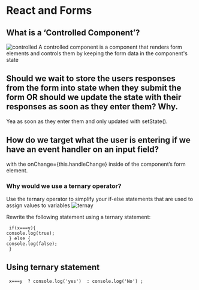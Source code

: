 # React and Forms

## What is a ‘Controlled Component’?
![controlled](https://pbs.twimg.com/media/EKzwxZ4WkAAwjlw.jpg)
A controlled component is a component that renders form elements and controls them by keeping the form data in the component's state

## Should we wait to store the users responses from the form into state when they submit the form OR should we update the state with their responses as soon as they enter them? Why. 
Yea  as soon as they enter them and only updated with setState().


## How do we target what the user is entering if we have an event handler on an input field?
with the onChange={this.handleChange} inside of the component’s form element.


### Why would we use a ternary operator?
Use the ternary operator to simplify your if-else statements that are used to assign values to variables
![ternay](https://scotch-res.cloudinary.com/image/upload/w_auto,q_auto:good,f_auto/v1562952581/jqctyinrganjts991d3w.jpg)

Rewrite the following statement using a ternary statement:
 ```
  if(x===y){
 console.log(true);
  } else {
 console.log(false);
  }
```
## Using  ternary statement
```
 x===y  ? console.log('yes')  : console.log('No') ;
```

